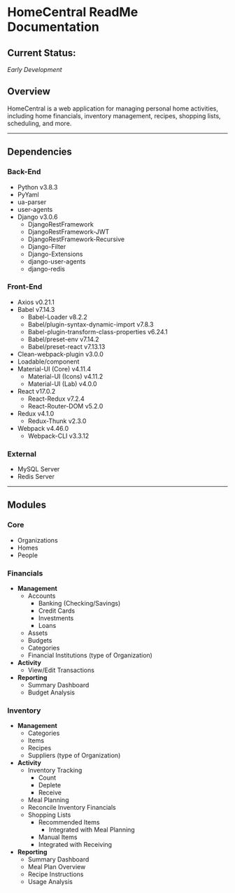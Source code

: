 # HomeCentral ReadMe Documentation

## Current Status:

*Early Development*

## Overview

HomeCentral is a web application for managing personal home activities, including home financials, inventory management, recipes, shopping lists, scheduling, and more.

***

## Dependencies

### Back-End

- Python v3.8.3
- PyYaml
- ua-parser
- user-agents
- Django v3.0.6
  - DjangoRestFramework
  - DjangoRestFramework-JWT 
  - DjangoRestFramework-Recursive
  - Django-Filter
  - Django-Extensions
  - django-user-agents
  - django-redis

### Front-End

- Axios v0.21.1
- Babel v7.14.3
  - Babel-Loader v8.2.2
  - Babel/plugin-syntax-dynamic-import v7.8.3
  - Babel-plugin-transform-class-properties v6.24.1
  - Babel/preset-env v7.14.2
  - Babel/preset-react v7.13.13
- Clean-webpack-plugin v3.0.0
- Loadable/component
- Material-UI (Core) v4.11.4
  - Material-UI (Icons) v4.11.2
  - Material-UI (Lab) v4.0.0
- React v17.0.2
  - React-Redux v7.2.4
  - React-Router-DOM v5.2.0
- Redux v4.1.0
  - Redux-Thunk v2.3.0
- Webpack v4.46.0
  - Webpack-CLI v3.3.12

### External
- MySQL Server
- Redis Server

***

## Modules

### Core

- Organizations
- Homes
- People

### Financials

- **Management**
  - Accounts
    - Banking (Checking/Savings)
    - Credit Cards
    - Investments
    - Loans
  - Assets
  - Budgets
  - Categories
  - Financial Institutions (type of Organization)
- **Activity**
  - View/Edit Transactions
- **Reporting**
  - Summary Dashboard
  - Budget Analysis

### Inventory

- **Management**
  - Categories
  - Items
  - Recipes
  - Suppliers (type of Organization)
- **Activity**
  - Inventory Tracking
    - Count
    - Deplete
    - Receive
  - Meal Planning
  - Reconcile Inventory Financials
  - Shopping Lists
    - Recommended Items
      - Integrated with Meal Planning
    - Manual Items    
    - Integrated with Receiving
- **Reporting**
  - Summary Dashboard
  - Meal Plan Overview
  - Recipe Instructions
  - Usage Analysis
  